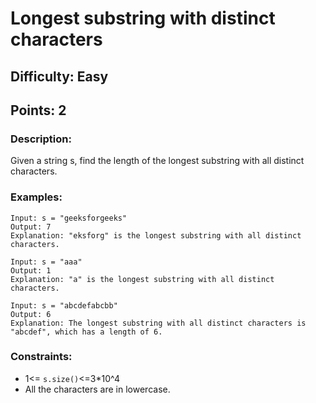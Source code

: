 # Longest substring with distinct characters
## Difficulty: Easy
## Points: 2
### Description:
Given a string s, find the length of the longest substring with all distinct characters. 

### Examples:
```
Input: s = "geeksforgeeks"
Output: 7
Explanation: "eksforg" is the longest substring with all distinct characters.
```
```
Input: s = "aaa"
Output: 1
Explanation: "a" is the longest substring with all distinct characters.
```
```
Input: s = "abcdefabcbb"
Output: 6
Explanation: The longest substring with all distinct characters is "abcdef", which has a length of 6.
```

### Constraints:
- 1<= `s.size()`<=3*10^4
- All the characters are in lowercase.